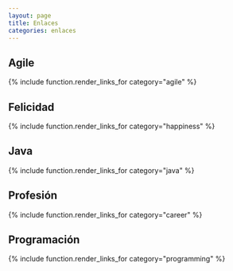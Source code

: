 ```yaml
---
layout: page
title: Enlaces
categories: enlaces
---
```


## Agile

{% include function.render_links_for category="agile" %}

## Felicidad

{% include function.render_links_for category="happiness" %}

## Java

{% include function.render_links_for category="java" %}

## Profesión

{% include function.render_links_for category="career" %}

## Programación

{% include function.render_links_for category="programming" %}
